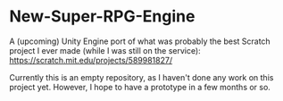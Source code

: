 # New-Super-RPG-Engine
A (upcoming) Unity Engine port of what was probably the best Scratch project I ever made (while I was still on the service): https://scratch.mit.edu/projects/589981827/

Currently this is an empty repository, as I haven't done any work on this project yet. However, I hope to have a prototype in a few months or so.

